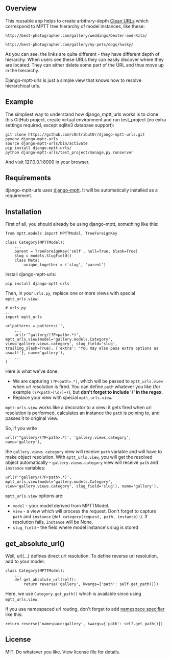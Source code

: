 Overview
--------

This reusable app helps to create arbitrary-depth [Clean URLs](http://en.wikipedia.org/wiki/Clean_URL) which correspond to MPTT tree hierarchy of model instances, like these:

`http://best-photographer.com/gallery/weddings/Dexter-and-Rita/`

`http://best-photographer.com/gallery/my-pets/dogs/husky/`

As you can see, the links are quite different - they have different depth of hierarchy. When users see these URLs they can easily discover where they are located. They can either delete some part of the URL and thus move up in the hierarchy.

Django-mptt-urls is just a simple view that knows how to resolve hierarchical urls.

Example
-------

The simpliest way to understand how django_mptt_urls works is to clone this GitHub project, create virtual environment and run test_project (no extra settings required, except sqlite3 database support):
```
git clone https://github.com/c0ntribut0r/django-mptt-urls.git
pyvenv django-mptt-urls
source django-mptt-urls/bin/activate
pip install django-mptt-urls/
python django-mptt-urls/test_project/manage.py runserver
```

And visit 127.0.0.1:8000 in your browser.

Requirements
------------
django-mptt-urls uses [django-mptt](https://github.com/django-mptt/django-mptt). It will be automatically installed as a requirement.

Installation
------------

First of all, you should already be using django-mptt, something like this:

```
from mptt.models import MPTTModel, TreeForeignKey

class Category(MPTTModel):
    ...
    parent = TreeForeignKey('self', null=True, blank=True)
    slug = models.SlugField()
    class Meta:
        unique_together = ('slug', 'parent')
```

Install django-mptt-urls:

```
pip install django-mptt-urls
```

Then, in your `urls.py`, replace one or more views with special `mptt_urls.view`:

```
# urls.py
...
import mptt_urls

urlpatterns = patterns('',
    ...
    url(r'^gallery/(?P<path>.*)', mptt_urls.view(model='gallery.models.Category', view='gallery.views.category', slug_field='slug', trailing_slash=True), {'extra': 'You may also pass extra options as usual!'}, name='gallery'),
    ...
)
```

Here is what we've done:
* We are capturing `(?P<path>.*)`, which will be passed to `mptt_urls.view` when url resolution is fired. You can define `path` whatever you like (for example `(?P<path>[\d/]+)`), but **don't forget to include '/' in the regex**.
* Replace your view with special `mptt_urls.view`.

`mptt-urls.view` works like a decorator to a view: it gets fired when url resolution is performed, calculates an instance the `path` is poining to, and passes it to original view.

So, if you write
```
url(r'^gallery/(?P<path>.*)', 'gallery.views.category', name='gallery'),
```
the `gallery.views.category` view will receive `path` variable and will have to make object resolution.
With `mptt_urls.view`, you will get the resolved object automatically - `gallery.views.category` view will receive `path` and `instance` variables:
```
url(r'^gallery/(?P<path>.*)', mptt_urls.view(model='gallery.models.Category', view='gallery.views.category', slug_field='slug'), name='gallery'),
```

`mptt_urls.view` options are:
* `model` - your model derived from MPTTModel.
* `view` - a view which will process the request. Don't forget to capture `path` and `instance` (`def category(request, path, instance):`). If resolution fails, `instance` will be None.
* `slug_field` - the field where model instance's slug is stored

get_absolute_url()
------------------
Well, url(...) defines direct url resolution.
To define reverse url resolution, add to your model:
```
class Category(MPTTModel):
    ...
    def get_absolute_url(self):
        return reverse('gallery', kwargs={'path': self.get_path()})
```
Here, we use `Category.get_path()` which is available since using `mptt_urls.view`.

If you use namespaced url routing, don't forget to add [namespace specifier](https://docs.djangoproject.com/en/1.9/topics/http/urls/#reversing-namespaced-urls) like this:
```
return reverse('namespace:gallery', kwargs={'path': self.get_path()})
```

License
-------
MIT. Do whatever you like.
View license file for details.


